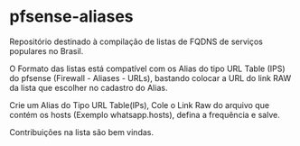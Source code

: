 # pfsense-aliases
Repositório destinado à compilação de listas de FQDNS de serviços populares no Brasil.

O Formato das listas está compatível com os Alias do tipo URL Table (IPS) do pfsense (Firewall - Aliases - URLs), bastando colocar a URL do link RAW da lista que escolher no cadastro do Alias.

Crie um Alias do Tipo URL Table(IPs), Cole o Link Raw do arquivo que contém os hosts (Exemplo whatsapp.hosts), defina a frequência e salve.

Contribuições na lista são bem vindas.
